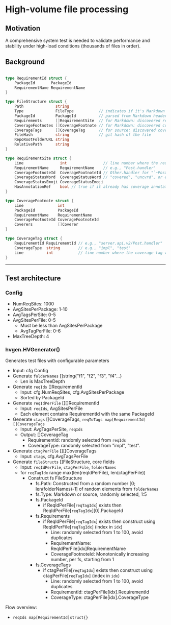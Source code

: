 # High-volume file processing

## Motivation

A comprehensive system test is needed to validate performance and stability under high-load conditions (thousands of files in order).

## Background

```go

type RequirementId struct {
	PackageId       PackageId
	RequirementName RequirementName
}

type FileStructure struct {
	Path              string
	Type              FileType           // indicates if it's Markdown or source
	PackageId         PackageId          // parsed from Markdown header (if markdown)
	Requirements      []RequirementSite  // for Markdown: discovered requirements (bare or annotated)
	CoverageFootnotes []CoverageFootnote // for Markdown: discovered coverage footnotes
	CoverageTags      []CoverageTag      // for source: discovered coverage tags
	FileHash          string             // git hash of the file
	RepoRootFolderURL string
	RelativePath      string
}

type RequirementSite struct {
	Line                int                // line number where the requirement is defined/referenced
	RequirementName     RequirementName    // e.g., "Post.handler"
	CoverageFootnoteId  CoverageFootnoteId // Other.handler for "`~Post.handler~`cov[^~Other.handler~]"
	CoverageStatusWord  CoverageStatusWord // "covered", "uncvrd", or empty
	CoverageStatusEmoji CoverageStatusEmoji
	HasAnnotationRef    bool // true if it already has coverage annotation reference, false if it’s bare
}

type CoverageFootnote struct {
	Line               int
	PackageId          PackageId
	RequirementName    RequirementName
	CoverageFootnoteId CoverageFootnoteId
	Coverers           []Coverer
}

type CoverageTag struct {
	RequirementId RequirementId // e.g., "server.api.v2/Post.handler"
	CoverageType  string        // e.g., "impl", "test"
	Line          int           // line number where the coverage tag was found
}
```

---

## Test architecture

### Config

- NumReqSites: 1000
- AvgSitesPerPackage: 1-10
- AvgTagsPerSite: 0-5
- AvgSitesPerFile: 0-5
  - Must be less than AvgSitesPerPackage
  - AvgTagPerFile: 0-6
- MaxTreeDepth: 4

### hvgen.HVGenerator()

Generates test files with configurable parameters

- Input: cfg Config
- Generate `folderNames` []string{"f1", "f2", "f3", "f4"...}
  - Len is MaxTreeDepth  
- Generate `reqIds` []RequirementId
  - Input: cfg.NumReqSites, cfg.AvgSitesPerPackage
  - Sorted by PackageId
- Generate `reqIdPerFile` [][]RequirementId
  - Input: `reqIds`, AvgSitesPerFile
  - Each element contains RequirementId with the same PackageId
- Generate `ctags` []CoverageTags, `reqToTags map[RequirementId][]CoverageTags`
  - Input: AvgTagsPerSite, `reqIds`
  - Output: []CoverageTag
    - RequirementId: randomly selected from `reqIds`
    - CoverageType: randomly selected from "impl", "test".
- Generate `ctagPerFile` [][]CoverageTags
  - Input: `ctags`, cfg.AvgTagsPerFile  
- Generate `fileStructs` []FileStructure, core fields
  - Input: `reqIdPerFile`, `ctagPerFile`, `folderNames`
  - for `reqTagIdx` range max(len(reqIdPerFile), len(ctagPerFile))
    - Construct fs FileStructure
      - fs.Path: Constructed from a random number [0; len(folderNames)-1] of random elements from `folderNames`
      - fs.Type: Markdown or source, randomly selected, 1:5
      - fs.PackageId
        - if ReqIdPerFile[`reqTagIdx`] exists then ReqIdPerFile[`reqTagIdx`][0].PackageId
      - fs.Requirements
        - if ReqIdPerFile[`reqTagIdx`] exists then construct using ReqIdPerFile[`reqTagIdx`] (index in `idx`)
          - Line: randomly selected from 1 to 100, avoid duplicates
          - RequirementName: ReqIdPerFile[idx]RequirementName
          - CoverageFootnoteId: Monotonically increasing number, per fs, starting from 1
      - fs.CoverageTags
        - if ctagPerFile[`reqTagIdx`] exists then construct using ctagPerFile[`reqTagIdx`] (index in `idx`)
          - Line: randomly selected from 1 to 100, avoid duplicates
          - RequirementId: ctagPerFile[idx].RequirementId
          - CoverageType: ctagPerFile[idx].CoverageType

Flow overview:

- `reqIds map[RequirementId]struct{}`
